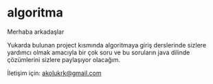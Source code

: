 # algoritma
Merhaba arkadaşlar 

Yukarda bulunan project kısmında algoritmaya giriş derslerinde sizlere yardımcı olmak amacıyla bir çok soru ve bu soruların java dilinde çözümlerini sizlere paylaşıyor olacağım. 

İletişim için: akolukrk@gmail.com
